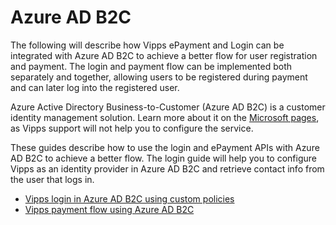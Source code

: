 <!-- START_METADATA
---
title: Vipps in Azure AD B2C
sidebar_label: Azure AD B2C
sidebar_position: 200
pagination_next: null
pagination_prev: null
---
END_METADATA -->

# Azure AD B2C
The following will describe how Vipps ePayment and Login can be integrated with Azure AD B2C to achieve a better flow for user registration and payment. The login and payment flow can be implemented both separately and together, allowing users to be registered during payment and can later log into the registered user.

Azure Active Directory Business-to-Customer (Azure AD B2C) is a customer identity
management solution. Learn more about it on the
[Microsoft pages](https://learn.microsoft.com/en-us/azure/active-directory-b2c/overview), as Vipps support will not help you to configure the service.

These guides describe how to use the login and ePayment APIs with Azure AD B2C to achieve a better flow. The login guide will help you to configure Vipps as an identity provider in Azure AD B2C and retrieve contact info from the user that logs in. 

* [Vipps login in Azure AD B2C using custom policies](CustomPolicyLogin.md)
* [Vipps payment flow using Azure AD B2C](PaymentFlowB2C.md)

